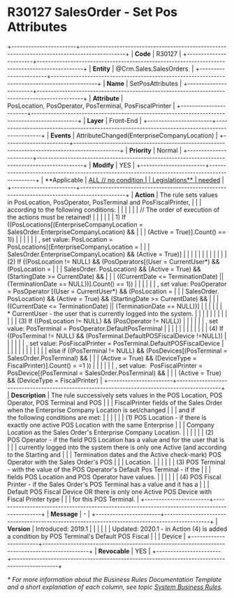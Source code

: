 ﻿---
erp.type: front-end-business-rule
erp.entity: Crm.Sales.SalesOrders
---

# R30127 SalesOrder - Set Pos Attributes
+-----------------------+----------------------------------------------------------------------------------------------+
| **Code**              | R30127                                                                                       |
+-----------------------+----------------------------------------------------------------------------------------------+
| **Entity**            | @Crm.Sales.SalesOrders                                                                       |
+-----------------------+----------------------------------------------------------------------------------------------+
| **Name**              | SetPosAttributes                                                                             |
+-----------------------+----------------------------------------------------------------------------------------------+
| **Attribute**         | PosLocation, PosOperator, PosTerminal, PosFiscalPrinter                                      |
+-----------------------+----------------------------------------------------------------------------------------------+
| **Layer**             | Front-End                                                                                    |
+-----------------------+----------------------------------------------------------------------------------------------+
| **Events**            | AttributeChanged(EnterpriseCompanyLocation)                                                  |
+-----------------------+----------------------------------------------------------------------------------------------+
| **Priority**          | Normal                                                                                       |
+-----------------------+----------------------------------------------------------------------------------------------+
| **Modify**            | YES                                                                                          |
+-----------------------+----------------------------------------------------------------------------------------------+
| **Applicable          | [ALL // no condition                                                                         |
| Legislations**        | needed](xref:applicable-legislations)                                                        |
+-----------------------+----------------------------------------------------------------------------------------------+
| **Action**            | The rule sets values in PosLocation, PosOperator, PosTerminal and PosFiscalPrinter,          |
|                       | according to the following conditions:                                                       |
|                       |                                                                                              |
|                       | // The order of execution of the actions must be retained!                                   |
|                       |                                                                                              |
|                       | 1\) If ((PosLocations\[(EnterpriseCompanyLocation = SalesOrder.EnterpriseCompanyLocation) && |
|                       | (Active = True)\].Count() == 1))                                                             |
|                       |                                                                                              |
|                       | , set value: PosLocation = PosLocations\[(EnterpriseCompanyLocation =                        |
|                       | SalesOrder.EnterpriseCompanyLocation) && (Active = True)\]                                   |
|                       |                                                                                              |
|                       |                                                                                              |
|                       |                                                                                              |
|                       | \(2\) If ((PosLocation != NULL) && (PosOperators\[(User = CurrentUser\*) && (PosLocation =   |
|                       | SalesOrder. PosLocation) && (Active = True) && (StartingDate \>= CurrentDate) &&             |
|                       | ((CurrentDate \<= TerminationDate) \|\| (TerminationDate == NULL))\].Count() == 1))          |
|                       |                                                                                              |
|                       | , set value: PosOperator = PosOperator \[(User = CurrentUser\*) && (PosLocation =            |
|                       | SalesOrder. PosLocation) && (Active = True) && (StartingDate \>= CurrentDate) &&             |
|                       | ((CurrentDate \<= TerminationDate) \|\| (TerminationDate == NULL))\]                         |
|                       |                                                                                              |
|                       | \* CurrentUser - the user that is currently logged into the system.                          |
|                       |                                                                                              |
|                       |                                                                                              |
|                       |                                                                                              |
|                       | \(3\) If ((PosLocation != NULL) && (PosOperator != NULL))                                    |
|                       |                                                                                              |
|                       | , set value: PosTerminal = PosOperator.DefaultPosTerminal                                    |
|                       |                                                                                              |
|                       |                                                                                              |
|                       |                                                                                              |
|                       | \(4\) If ((PosTerminal != NULL) && (PosTerminal.DefaultPOSFiscalDevice !=NULL))              |
|                       |                                                                                              |
|                       | , set value: PosFiscalPrinter = PosTerminal.DefaultPOSFiscalDevice                           |
|                       |                                                                                              |
|                       |                                                                                              |
|                       |                                                                                              |
|                       | else if ((PosTerminal != NULL) && (PosDevices\[(PosTerminal = SalesOrder.PosTerminal) &&     |
|                       | (Active = True) && (DeviceType = FiscalPrinter)\].Count() = =1 ))                            |
|                       |                                                                                              |
|                       | , set value:  PosFiscalPrinter = PosDevice\[(PosTerminal = SalesOrder.PosTerminal) &&        |
|                       | (Active = True) && (DeviceType = FiscalPrinter)                                              |
+-----------------------+----------------------------------------------------------------------------------------------+
| **Description**       | The rule successively sets values in the POS Location, POS Operator, POS Terminal and POS    |
|                       | FiscalPrinter fields of the Sales Order when the Enterprise Company Location is set/changed  |
|                       | and if the following conditions are met:                                                     |
|                       |                                                                                              |
|                       | (1) POS Location - if there is exactly one active POS Location with the same Enterprise      |
|                       | Company Location as the Sales Order\'s Enterprise Company Location.                          |
|                       |                                                                                              |
|                       | \(2\) POS Operator - if the field POS Location has a value and for the user that is          |
|                       | currently logged into the system there is only one Active (and according to the Starting and |
|                       | Termination dates and the Active check-mark) POS Operator with the Sales Order\'s POS        |
|                       | Location.                                                                                    |
|                       |                                                                                              |
|                       | \(3\) POS Terminal - with the value of the POS Operator\'s Default Pos Terminal - if the     |
|                       | fields POS Location and POS Operator have values.                                            |
|                       |                                                                                              |
|                       | \(4\) POS Fiscal Printer - if the Sales Order\'s POS Terminal has a value and it has a       |
|                       | Default POS Fiscal Device OR there is only one Active POS Device with Fiscal Printer type    |
|                       | for this POS Terminal.                                                                       |
+-----------------------+----------------------------------------------------------------------------------------------+
| **Message**           | \-                                                                                           |
+-----------------------+----------------------------------------------------------------------------------------------+
| **Version**           | Introduced: 2019.1                                                                           |
|                       |                                                                                              |
|                       | Updated: 2020.1 - in Action (4) is added a condition by POS Terminal\'s Default POS Fiscal   |
|                       | Device                                                                                       |
+-----------------------+----------------------------------------------------------------------------------------------+
| **Revocable**         | YES                                                                                          |
+-----------------------+----------------------------------------------------------------------------------------------+

*\* For more information about the Business Rules Documentation Template and a short explanation of each column, see
topic [System Business Rules](../templates/template-description-system-business-rules.md).*
